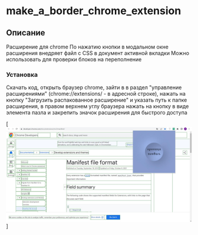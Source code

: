 # make_a_border_chrome_extension

## Описание

Расширение для chrome
По нажатию кнопки в модальном окне расширения внедряет файл с CSS в документ активной вкладки
Можно использовать для проверки блоков на переполнение

### Установка

Скачать код, открыть браузер chrome, зайти в в раздел "управление расширениями" (chrome://extensions/ - в адресной строке), нажать на кнопку "Загрузить распакованное расширение" и указать путь к папке расширения, в правом верхнем углу браузера нажать на кнопку в виде элемента пазла и закрепить значок расширения для быстрого доступа

[![Иллюстрация к проекту](https://github.com/yryryk/make_a_border_chrome_extension/raw/main/images/img.jpg)]
